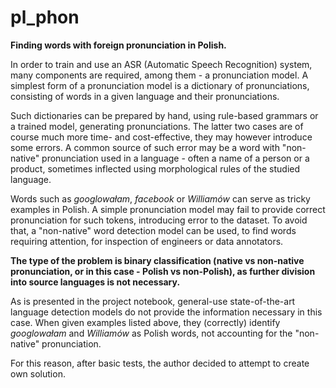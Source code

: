 # pl_phon
**Finding words with foreign pronunciation in Polish.**

In order to train and use an ASR (Automatic Speech Recognition) system, many components are required, among them - a pronunciation model. A simplest form of a pronunciation model is a dictionary of pronunciations, consisting of words in a given language and their pronunciations.

Such dictionaries can be prepared by hand, using rule-based grammars or a trained model, generating pronunciations. The latter two cases are of course much more time- and cost-effective, they may however introduce some errors. A common source of such error may be a word with "non-native" pronunciation used in a language - often a name of a person or a product, sometimes inflected using morphological rules of the studied language.

Words such as *googlowałam*, *facebook* or *Williamów* can serve as tricky examples in Polish. A simple pronunciation model may fail to provide correct pronunciation for such tokens, introducing error to the dataset. To avoid that, a "non-native" word detection model can be used, to find words requiring attention, for inspection of engineers or data annotators.

**The type of the problem is binary classification (native vs non-native pronunciation, or in this case - Polish vs non-Polish), as further division into source languages is not necessary.**

As is presented in the project notebook, general-use state-of-the-art language detection models do not provide the information necessary in this case. When given examples listed above, they (correctly) identify *googlowałam* and *Williamów* as Polish words, not accounting for the "non-native" pronunciation.

For this reason, after basic tests, the author decided to attempt to create own solution.
